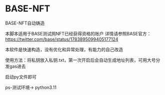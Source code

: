 # BASE-NFT
BASE-NFT自动铸造

本脚本适用于BASE测试网NFT已经获得资格的账户
详情请参照BASE官方：https://twitter.com/base/status/1783895099405177124

本软件是快速构造，没有优化和异常处理，有能力的自己改造

使用方法：将私钥放入私钥.txt，第一次开启后会自动生成地址列表，可用大号分发gas进去

启动py文件即可

ps-测试环境-> python3.11
